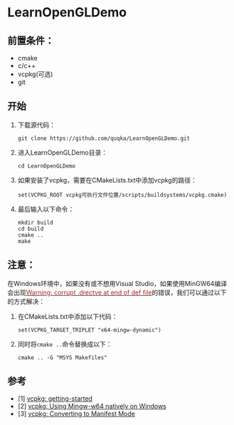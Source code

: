 # LearnOpenGLDemo
## 前置条件：
- cmake
- c/c++
- vcpkg(可选)
- git
## 开始
1. 下载源代码：
    ```
    git clone https://github.com/quqka/LearnOpenGLDemo.git
    ```
2. 进入LearnOpenGLDemo目录：
    ```
    cd LearnOpenGLDemo
    ```
3. 如果安装了vcpkg，需要在CMakeLists.txt中添加vcpkg的路径：
    ```
    set(VCPKG_ROOT vcpkg可执行文件位置/scripts/buildsystems/vcpkg.cmake)
    ```
4. 最后输入以下命令：
    ```
    mkdir build
    cd build
    cmake ..
    make
    ```
## 注意：
在Windows环境中，如果没有或不想用Visual Studio，如果使用MinGW64编译会出现[<font color="#B22222">Warning: corrupt .drectve at end of def file</font>](https://stackoverflow.com/questions/25161814/warning-corrupt-drectve-at-end-of-def-file)的错误，我们可以通过以下的方式解决：
1. 在CMakeLists.txt中添加以下代码：
    ```
    set(VCPKG_TARGET_TRIPLET "x64-mingw-dynamic")
    ```  
2. 同时将`cmake ..`命令替换成以下：
    ```
    cmake .. -G "MSYS Makefiles"
    ```

## 参考
 - [1] [vcpkg: getting-started](https://github.com/microsoft/vcpkg#getting-started)
 - [2] [vcpkg: Using Mingw-w64 natively on Windows](https://vcpkg.io/en/docs/users/mingw.html)
 - [3] [vcpkg: Converting to Manifest Mode](https://vcpkg.io/en/docs/examples/manifest-mode-cmake.html#converting-to-manifest-mode)